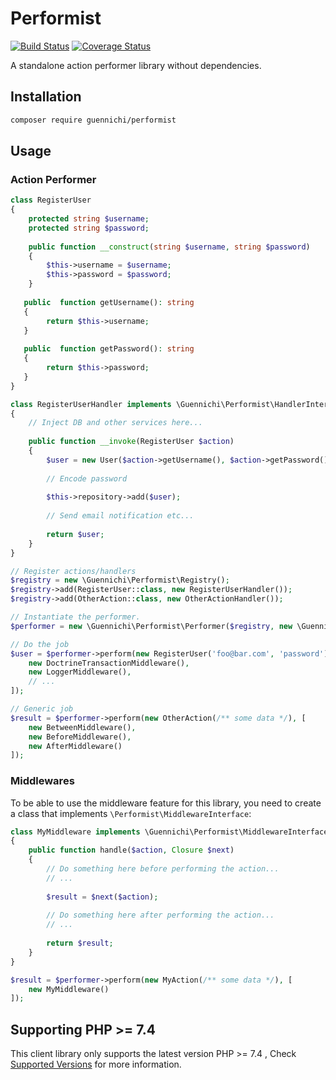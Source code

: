 # Performist

[![Build Status](https://www.travis-ci.com/mradhi/performist.svg?branch=main)](https://www.travis-ci.com/mradhi/performist)
[![Coverage Status](https://coveralls.io/repos/github/mradhi/performist/badge.svg?branch=main)](https://coveralls.io/github/mradhi/performist?branch=main)

A standalone action performer library without dependencies.

## Installation

```bash
composer require guennichi/performist
```

## Usage

### Action Performer

```php
class RegisterUser
{
    protected string $username;
    protected string $password;
    
    public function __construct(string $username, string $password) 
    {
        $this->username = $username;
        $this->password = $password;
    }
    
   public  function getUsername(): string
   {
        return $this->username;
   }
   
   public  function getPassword(): string
   {
        return $this->password;
   }
}

class RegisterUserHandler implements \Guennichi\Performist\HandlerInterface
{
    // Inject DB and other services here...
    
    public function __invoke(RegisterUser $action)
    {
        $user = new User($action->getUsername(), $action->getPassword());
        
        // Encode password
        
        $this->repository->add($user);
        
        // Send email notification etc...
        
        return $user;
    }
}

// Register actions/handlers
$registry = new \Guennichi\Performist\Registry();
$registry->add(RegisterUser::class, new RegisterUserHandler());
$registry->add(OtherAction::class, new OtherActionHandler());

// Instantiate the performer.
$performer = new \Guennichi\Performist\Performer($registry, new \Guennichi\Performist\HandlerPeeler());

// Do the job
$user = $performer->perform(new RegisterUser('foo@bar.com', 'password'), [
    new DoctrineTransactionMiddleware(),
    new LoggerMiddleware(),
    // ...
]);

// Generic job
$result = $performer->perform(new OtherAction(/** some data */), [
    new BetweenMiddleware(),
    new BeforeMiddleware(),
    new AfterMiddleware() 
]);
```

### Middlewares

To be able to use the middleware feature for this library, you need to create a class that
implements `\Performist\MiddlewareInterface`:

```php
class MyMiddleware implements \Guennichi\Performist\MiddlewareInterface
{
    public function handle($action, Closure $next)
    {
        // Do something here before performing the action...
        // ...
        
        $result = $next($action);
        
        // Do something here after performing the action...
        // ...
        
        return $result;
    }
}

$result = $performer->perform(new MyAction(/** some data */), [
    new MyMiddleware()
]);

```

## Supporting PHP >= 7.4

This client library only supports the latest version PHP >= 7.4 , Check [Supported Versions](https://www.php.net/supported-versions.php)
for more information.
